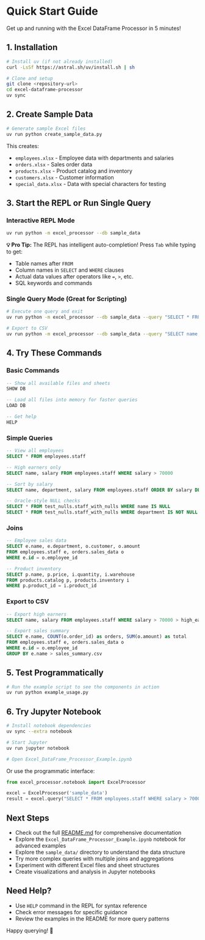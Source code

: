 # Quick Start Guide

Get up and running with the Excel DataFrame Processor in 5 minutes!

## 1. Installation

```bash
# Install uv (if not already installed)
curl -LsSf https://astral.sh/uv/install.sh | sh

# Clone and setup
git clone <repository-url>
cd excel-dataframe-processor
uv sync
```

## 2. Create Sample Data

```bash
# Generate sample Excel files
uv run python create_sample_data.py
```

This creates:
- `employees.xlsx` - Employee data with departments and salaries
- `orders.xlsx` - Sales order data
- `products.xlsx` - Product catalog and inventory
- `customers.xlsx` - Customer information
- `special_data.xlsx` - Data with special characters for testing

## 3. Start the REPL or Run Single Query

### Interactive REPL Mode
```bash
uv run python -m excel_processor --db sample_data
```

**💡 Pro Tip:** The REPL has intelligent auto-completion! Press `Tab` while typing to get:
- Table names after `FROM`
- Column names in `SELECT` and `WHERE` clauses  
- Actual data values after operators like `=`, `>`, etc.
- SQL keywords and commands

### Single Query Mode (Great for Scripting)
```bash
# Execute one query and exit
uv run python -m excel_processor --db sample_data --query "SELECT * FROM employees.staff WHERE department='Engineering'"

# Export to CSV
uv run python -m excel_processor --db sample_data --query "SELECT name, salary FROM employees.staff WHERE salary > 70000 > high_earners.csv"
```

## 4. Try These Commands

### Basic Commands
```sql
-- Show all available files and sheets
SHOW DB

-- Load all files into memory for faster queries
LOAD DB

-- Get help
HELP
```

### Simple Queries
```sql
-- View all employees
SELECT * FROM employees.staff

-- High earners only
SELECT name, salary FROM employees.staff WHERE salary > 70000

-- Sort by salary
SELECT name, department, salary FROM employees.staff ORDER BY salary DESC

-- Oracle-style NULL checks
SELECT * FROM test_nulls.staff_with_nulls WHERE name IS NULL
SELECT * FROM test_nulls.staff_with_nulls WHERE department IS NOT NULL
```

### Joins
```sql
-- Employee sales data
SELECT e.name, e.department, o.customer, o.amount
FROM employees.staff e, orders.sales_data o
WHERE e.id = o.employee_id

-- Product inventory
SELECT p.name, p.price, i.quantity, i.warehouse
FROM products.catalog p, products.inventory i
WHERE p.product_id = i.product_id
```

### Export to CSV
```sql
-- Export high earners
SELECT name, salary FROM employees.staff WHERE salary > 70000 > high_earners.csv

-- Export sales summary
SELECT e.name, COUNT(o.order_id) as orders, SUM(o.amount) as total
FROM employees.staff e, orders.sales_data o
WHERE e.id = o.employee_id
GROUP BY e.name > sales_summary.csv
```

## 5. Test Programmatically

```bash
# Run the example script to see the components in action
uv run python example_usage.py
```

## 6. Try Jupyter Notebook

```bash
# Install notebook dependencies
uv sync --extra notebook

# Start Jupyter
uv run jupyter notebook

# Open Excel_DataFrame_Processor_Example.ipynb
```

Or use the programmatic interface:

```python
from excel_processor.notebook import ExcelProcessor

excel = ExcelProcessor('sample_data')
result = excel.query("SELECT * FROM employees.staff WHERE salary > 70000")
```

## Next Steps

- Check out the full [README.md](README.md) for comprehensive documentation
- Explore the `Excel_DataFrame_Processor_Example.ipynb` notebook for advanced examples
- Explore the `sample_data/` directory to understand the data structure
- Try more complex queries with multiple joins and aggregations
- Experiment with different Excel files and sheet structures
- Create visualizations and analysis in Jupyter notebooks

## Need Help?

- Use `HELP` command in the REPL for syntax reference
- Check error messages for specific guidance
- Review the examples in the README for more query patterns

Happy querying! 🚀